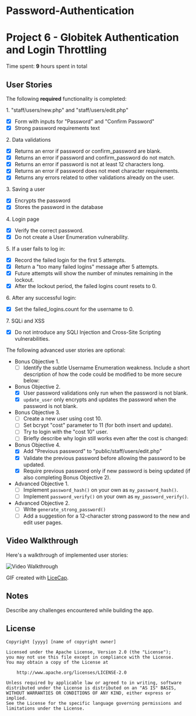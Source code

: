 # Password-Authentication
# Project 6 - Globitek Authentication and Login Throttling

Time spent: **9** hours spent in total

## User Stories

The following **required** functionality is completed:

1\. "staff/users/new.php" and "staff/users/edit.php"
  * [x]  Form with inputs for "Password" and "Confirm Password"
  * [x]  Strong password requirements text

2\. Data validations
  * [x]  Returns an error if password or confirm_password are blank.
  * [x]  Returns an error if password and confirm_password do not match.
  * [x]  Returns an error if password is not at least 12 characters long.
  * [x]  Returns an error if password does not meet character requirements.
  * [x]  Returns any errors related to other validations already on the user.

3\. Saving a user
  * [x]  Encrypts the password
  * [x]  Stores the password in the database

4\. Login page
  * [x]  Verify the correct password.
  * [x]  Do not create a User Enumeration vulnerability.

5\. If a user fails to log in:
  * [x]  Record the failed login for the first 5 attempts.
  * [x]  Return a "too many failed logins" message after 5 attempts.
  * [x]  Future attempts will show the number of minutes remaining in the lockout.
  * [x]  After the lockout period, the failed logins count resets to 0.

6\. After any successful login:
  * [x]  Set the failed_logins.count for the username to 0.

7\. SQLi and XSS
  * [x]  Do not introduce any SQLI Injection and Cross-Site Scripting vulnerabilities.

The following advanced user stories are optional:

* Bonus Objective 1\.
  * [ ]  Identify the subtle Username Enumeration weakness. Include a short description of how the code could be modified to be more secure below:

* Bonus Objective 2\.
  * [x]  User password validations only run when the password is not blank.
  * [x]  `update_user` only encrypts and updates the password when the password is not blank.

* Bonus Objective 3\.
  * [ ]  Create a new user using cost 10.
  * [ ]  Set bcrypt "cost" parameter to 11 (for both insert and update).
  * [ ]  Try to login with the "cost 10" user.
  * [ ]  Briefly describe why login still works even after the cost is changed:

* Bonus Objective 4\.
  * [x]  Add "Previous password" to "public/staff/users/edit.php"
  * [x]  Validate the previous password before allowing the password to be updated.
  * [x]  Require previous password only if new password is being updated (if also completing Bonus Objective 2).

* Advanced Objective 1\.
  * [ ]  Implement `password_hash()` on your own as `my_password_hash()`.
  * [ ]  Implement `password_verify()` on your own as `my_password_verify()`.

* Advanced Objective 2\.
  * [ ]  Write `generate_strong_password()`
  * [ ]  Add a suggestion for a 12-character strong password to the new and edit user pages.

## Video Walkthrough

Here's a walkthrough of implemented user stories:

<img src='http://i.imgur.com/a/5IR9P' title='Video Walkthrough' width='' alt='Video Walkthrough' />

GIF created with [LiceCap](http://www.cockos.com/licecap/).

## Notes

Describe any challenges encountered while building the app.

## License

    Copyright [yyyy] [name of copyright owner]

    Licensed under the Apache License, Version 2.0 (the "License");
    you may not use this file except in compliance with the License.
    You may obtain a copy of the License at

        http://www.apache.org/licenses/LICENSE-2.0

    Unless required by applicable law or agreed to in writing, software
    distributed under the License is distributed on an "AS IS" BASIS,
    WITHOUT WARRANTIES OR CONDITIONS OF ANY KIND, either express or implied.
    See the License for the specific language governing permissions and
    limitations under the License.

